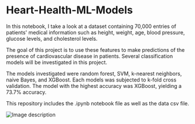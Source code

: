 # Heart-Health-ML-Models

In this notebook, I take a look at a dataset containing 70,000 entries of patients' medical information such as height, weight, age, blood pressure, glucose levels, and cholesterol levels.

The goal of this project is to use these features to make predictions of the presence of cardiovascular disease in patients.
Several classification models will be investigated in this project.

The models investigated were random forest, SVM, k-nearest neighbors, naive Bayes, and XGBoost. Each models was subjected to k-fold cross validation. The model with the highest accuracy was XGBoost, yielding a 73.7% accuracy.

This repository includes the .ipynb notebook file as well as the data csv file.

![Image description](https://www.hopkinsmedicine.org/-/media/images/health/3_-wellness/heart-health/heart-hero.ashx?h=500&la=en&mh=500&mw=1300&w=1297&hash=B24ED90CFC0DAA49173D62CC9B030B1E1DC930E7)
